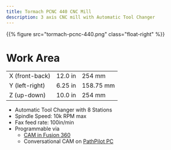 ```yaml
---
title: Tormach PCNC 440 CNC Mill
description: 3 axis CNC mill with Automatic Tool Changer
---
```


{{% figure src="tormach-pcnc-440.png" class="float-right" %}}
<!-- ![Tormach PCNC 440 CNC Mill](tormach-pcnc-440.png) -->

# Work Area

|                |         |           |
| -------------- | ------- | --------- |
| X (front-back) | 12.0 in | 254 mm    |
| Y (left-right) | 6.25 in | 158.75 mm |
| Z (up-down)    | 10.0 in | 254 mm    |

- Automatic Tool Changer with 8 Stations
- Spindle Speed: 10k RPM max
- Fax feed rate: 100in/min
- Programmable via
    + [CAM in Fusion 360](/guides/cam-intro-fusion-360/)
    + Conversational CAM on [PathPilot PC](https://hub.pathpilot.com/)